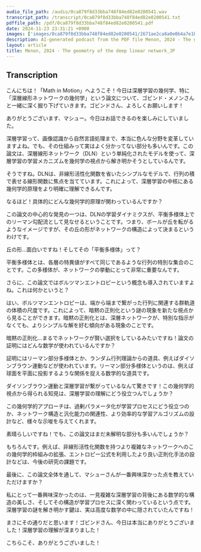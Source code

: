 ```yaml
---
audio_file_path: /audio/0ca879f8d33bba748f84ed82e0200541.wav
transcript_path: /transcript/0ca879f8d33bba748f84ed82e0200541.txt
pdffile_path: /pdf/0ca879f8d33bba748f84ed82e0200541.pdf
date: 2024-11-23 23:31:21 +0900
images: ['images/0ca879f8d33bba748f84ed82e0200541/2671ae2ca8a0e0b4a7e1b07200f6de0e348a5c0a882a4c9299eb9547de4a9515.jpg', 'images/0ca879f8d33bba748f84ed82e0200541/bc9cee43eb92611687871af021c047993346ecd9bd322e37f43a089d7f4f816c.jpg', 'images/0ca879f8d33bba748f84ed82e0200541/973070cdfef828982c5ce49bee66220717ca1ca97ad13b88e817c55f5c0f891f.jpg', 'images/0ca879f8d33bba748f84ed82e0200541/7b9a944346755c550291621afb2bb5c66384171b710677716e8bffc55c9086e8.jpg', 'images/0ca879f8d33bba748f84ed82e0200541/88a7d3f2244b9cc394e60c93eb4432aafab09cf9ea7da649e72b3d66058d0e20.jpg']
description: AI-generated podcast from the PDF file Menon, 2024 - The geometry of the deep linear network_JP / 0ca879f8d33bba748f84ed82e0200541
layout: article
title: Menon, 2024 - The geometry of the deep linear network_JP
---
```


## Transcription
こんにちは！「Math in Motion」へようこそ！今日は深層学習の幾何学、特に「深層線形ネットワークの幾何学」という論文について、ゴビンド・メノンさんと一緒に深く掘り下げていきます。ゴビンドさん、よろしくお願いします！

ありがとうございます、マシュー。今日はお話できるのを楽しみにしていました。

深層学習って、画像認識から自然言語処理まで、本当に色んな分野を変革していますよね。でも、その仕組みって実はよく分かってない部分も多いんです。この論文は、深層線形ネットワーク（DLN）という単純化されたモデルを使って、深層学習の学習メカニズムを幾何学の視点から解き明かそうとしているんです。

そうですね。DLNは、非線形活性化関数を省いたシンプルなモデルで、行列の積で表せる線形関数に焦点を当てています。これによって、深層学習の中核にある幾何学的原理をより明確に理解できるんです。

なるほど！具体的にどんな幾何学的原理が関わっているんですか？

この論文の中心的な発見の一つは、DLNの学習ダイナミクスが、平衡多様体上でのリーマン勾配流として見なせるということです。つまり、ボールが丘を転がるようなイメージですが、その丘の形がネットワークの構造によって決まるというわけです。

丘の形…面白いですね！そしてその「平衡多様体」って？

平衡多様体とは、各層の特異値がすべて同じであるような行列の特別な集合のことです。この多様体が、ネットワークの挙動にとって非常に重要なんです。

さらに、この論文ではボルツマンエントロピーという概念も導入されていますよね。これは何かというと？

はい、ボルツマンエントロピーは、端から端まで繋がった行列に関連する群軌道の体積の尺度です。これによって、暗黙の正則化という謎の現象を新たな視点から見ることができます。暗黙の正則化とは、深層ネットワークが、特別な指示がなくても、よりシンプルな解を好む傾向がある現象のことです。

暗黙の正則化…まるでネットワークが賢い選択をしているみたいですね！論文の証明にはどんな数学が使われているんですか？

証明にはリーマン部分多様体とか、ランダム行列理論からの道具、例えばダイソンブラウン運動などが使われています。リーマン部分多様体というのは、例えば球面を平面に投影するような関係を捉える数学的な道具です。

ダイソンブラウン運動と深層学習が繋がっているなんて驚きです！この幾何学的視点から得られる知見は、深層学習の理解にどう役立つんでしょうか？

この幾何学的アプローチは、過剰パラメータ化が学習プロセスにどう役立つのか、ネットワーク構造と汎化能力の関連性、より効率的な学習アルゴリズムの設計など、様々な示唆を与えてくれます。

素晴らしいですね！でも、この論文はまだ未解明な部分も多いんでしょうか？

もちろんです。例えば、非線形活性化関数を持つより複雑なネットワークへのこの幾何学的枠組みの拡張、エントロピー公式を利用したより良い正則化手法の設計などは、今後の研究の課題です。

最後に、この論文全体を通して、マシューさんが一番興味深かった点を教えていただけますか？

私にとって一番興味深かったのは、一見複雑な深層学習の背後にある数学的な構造の美しさ、そしてその構造が学習プロセスに深く関わっているという点です。深層学習の謎を解き明かす鍵は、実は高度な数学の中に隠されていたんですね！

まさにその通りだと思います！ゴビンドさん、今日は本当にありがとうございました！深層学習の理解が深まりました！

こちらこそ、ありがとうございました！






